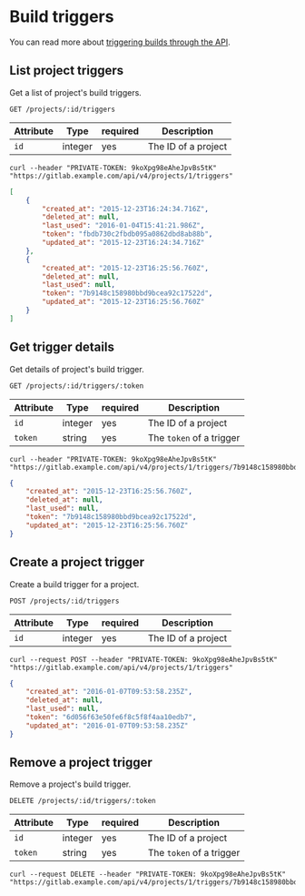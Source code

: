 # Build triggers

You can read more about [triggering builds through the API](../ci/triggers/README.md).

## List project triggers

Get a list of project's build triggers.

```
GET /projects/:id/triggers
```

| Attribute | Type    | required | Description         |
|-----------|---------|----------|---------------------|
| `id`      | integer | yes      | The ID of a project |

```
curl --header "PRIVATE-TOKEN: 9koXpg98eAheJpvBs5tK" "https://gitlab.example.com/api/v4/projects/1/triggers"
```

```json
[
    {
        "created_at": "2015-12-23T16:24:34.716Z",
        "deleted_at": null,
        "last_used": "2016-01-04T15:41:21.986Z",
        "token": "fbdb730c2fbdb095a0862dbd8ab88b",
        "updated_at": "2015-12-23T16:24:34.716Z"
    },
    {
        "created_at": "2015-12-23T16:25:56.760Z",
        "deleted_at": null,
        "last_used": null,
        "token": "7b9148c158980bbd9bcea92c17522d",
        "updated_at": "2015-12-23T16:25:56.760Z"
    }
]
```

## Get trigger details

Get details of project's build trigger.

```
GET /projects/:id/triggers/:token
```

| Attribute | Type    | required | Description              |
|-----------|---------|----------|--------------------------|
| `id`      | integer | yes      | The ID of a project      |
| `token`   | string  | yes      | The `token` of a trigger |

```
curl --header "PRIVATE-TOKEN: 9koXpg98eAheJpvBs5tK" "https://gitlab.example.com/api/v4/projects/1/triggers/7b9148c158980bbd9bcea92c17522d"
```

```json
{
    "created_at": "2015-12-23T16:25:56.760Z",
    "deleted_at": null,
    "last_used": null,
    "token": "7b9148c158980bbd9bcea92c17522d",
    "updated_at": "2015-12-23T16:25:56.760Z"
}
```

## Create a project trigger

Create a build trigger for a project.

```
POST /projects/:id/triggers
```

| Attribute | Type    | required | Description              |
|-----------|---------|----------|--------------------------|
| `id`      | integer | yes      | The ID of a project      |

```
curl --request POST --header "PRIVATE-TOKEN: 9koXpg98eAheJpvBs5tK" "https://gitlab.example.com/api/v4/projects/1/triggers"
```

```json
{
    "created_at": "2016-01-07T09:53:58.235Z",
    "deleted_at": null,
    "last_used": null,
    "token": "6d056f63e50fe6f8c5f8f4aa10edb7",
    "updated_at": "2016-01-07T09:53:58.235Z"
}
```

## Remove a project trigger

Remove a project's build trigger.

```
DELETE /projects/:id/triggers/:token
```

| Attribute | Type    | required | Description              |
|-----------|---------|----------|--------------------------|
| `id`      | integer | yes      | The ID of a project      |
| `token`   | string  | yes      | The `token` of a trigger |

```
curl --request DELETE --header "PRIVATE-TOKEN: 9koXpg98eAheJpvBs5tK" "https://gitlab.example.com/api/v4/projects/1/triggers/7b9148c158980bbd9bcea92c17522d"
```

